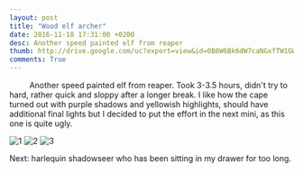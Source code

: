 ```yaml
---
layout: post
title: "Wood elf archer"
date: 2016-11-18 17:31:00 +0200
desc: Another speed painted elf from reaper
thumb: http://drive.google.com/uc?export=view&id=0B8W6Bk6dW7caNGxfTW1GWHlYWW8
comments: True
---
```



&nbsp;&nbsp;&nbsp;&nbsp;&nbsp;&nbsp;&nbsp;&nbsp;
Another speed painted elf from reaper. Took 3-3.5 hours, didn't try to hard, rather quick and sloppy after a longer break.
I like how the cape turned out with purple shadows and yellowish highlights, should have additional final lights but I decided to put the effort in the next mini,
as this one is quite ugly.

![1](http://drive.google.com/uc?export=view&id=0B8W6Bk6dW7caNGxfTW1GWHlYWW8)
![2](http://drive.google.com/uc?export=view&id=0B8W6Bk6dW7caWUNVRjM0Z1RjRms)
![3](http://drive.google.com/uc?export=view&id=0B8W6Bk6dW7caUjlnZy01QjlDelk)

Next: harlequin shadowseer who has been sitting in my drawer for too long.
